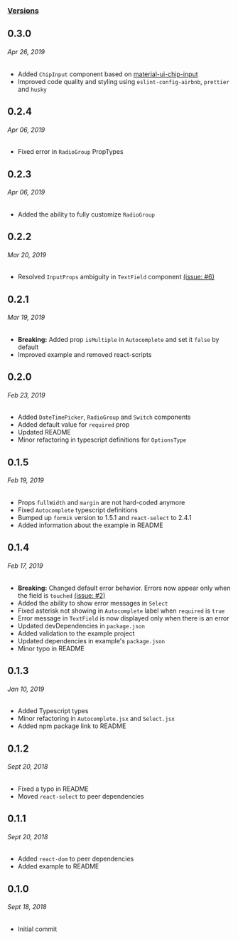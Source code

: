 ### [Versions](https://github.com/gerhat/material-ui-formik-components/releases)

## 0.3.0

###### _Apr 26, 2019_

- Added `ChipInput` component based on [material-ui-chip-input](https://github.com/TeamWertarbyte/material-ui-chip-input)
- Improved code quality and styling using `eslint-config-airbnb`, `prettier` and `husky`

## 0.2.4

###### _Apr 06, 2019_

- Fixed error in `RadioGroup` PropTypes

## 0.2.3

###### _Apr 06, 2019_

- Added the ability to fully customize `RadioGroup`

## 0.2.2

###### _Mar 20, 2019_

- Resolved `InputProps` ambiguity in `TextField` component [(issue: #6)](https://github.com/gerhat/material-ui-formik-components/issues/6)

## 0.2.1

###### _Mar 19, 2019_

- **Breaking:** Added prop `isMultiple` in `Autocomplete` and set it `false` by default
- Improved example and removed react-scripts

## 0.2.0

###### _Feb 23, 2019_

- Added `DateTimePicker`, `RadioGroup` and `Switch` components
- Added default value for `required` prop
- Updated README
- Minor refactoring in typescript definitions for `OptionsType`

## 0.1.5

###### _Feb 19, 2019_

- Props `fullWidth` and `margin` are not hard-coded anymore
- Fixed `Autocomplete` typescript definitions
- Bumped up `formik` version to 1.5.1 and `react-select` to 2.4.1
- Added information about the example in README

## 0.1.4

###### _Feb 17, 2019_

- **Breaking:** Changed default error behavior. Errors now appear only when the field is `touched` [(issue: #2)](https://github.com/gerhat/material-ui-formik-components/issues/2)
- Added the ability to show error messages in `Select`
- Fixed asterisk not showing in `Autocomplete` label when `required` is `true`
- Error message in `TextField` is now displayed only when there is an error
- Updated devDependencies in `package.json`
- Added validation to the example project
- Updated dependencies in example's `package.json`
- Minor typo in README

## 0.1.3

###### _Jan 10, 2019_

- Added Typescript types
- Minor refactoring in `Autocomplete.jsx` and `Select.jsx`
- Added npm package link to README

## 0.1.2

###### _Sept 20, 2018_

- Fixed a typo in README
- Moved `react-select` to peer dependencies

## 0.1.1

###### _Sept 20, 2018_

- Added `react-dom` to peer dependencies
- Added example to README

## 0.1.0

###### _Sept 18, 2018_

- Initial commit
